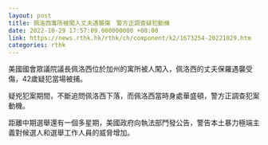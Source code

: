```yaml
---
layout: post
title: 佩洛西寓所被闖入丈夫遇襲傷　警方正調查疑犯動機
date: 2022-10-29 17:57:09.000000000 +08:00
link: https://news.rthk.hk/rthk/ch/component/k2/1673254-20221029.htm
categories: rthk
---
```


美國國會眾議院議長佩洛西位於加州的寓所被人闖入，佩洛西的丈夫保羅遇襲受傷，42歲疑犯當場被捕。

疑兇犯案期間，不斷追問佩洛西下落，而佩洛西當時身處華盛頓，警方正調查犯案動機。

距離中期選舉還有一個多星期，美國政府向執法部門發公告，警告本土暴力極端主義對候選人和選舉工作人員的威脅增加。

